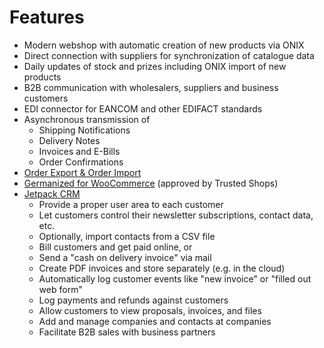 # Features

* Modern webshop with automatic creation of new products via ONIX
* Direct connection with suppliers for synchronization of catalogue data
* Daily updates of stock and prizes including ONIX import of new products
* B2B communication with wholesalers, suppliers and business customers
* EDI connector for EANCOM and other EDIFACT standards
* Asynchronous transmission of
  * Shipping Notifications
  * Delivery Notes
  * Invoices and E-Bills
  * Order Confirmations
* [Order Export & Order Import](https://wordpress.org/plugins/order-import-export-for-woocommerce/)
* [Germanized for WooCommerce](https://wordpress.org/plugins/woocommerce-germanized/) (approved by Trusted Shops)
* [Jetpack CRM](https://wordpress.org/plugins/zero-bs-crm/)
  * Provide a proper user area to each customer
  * Let customers control their newsletter subscriptions, contact data, etc.
  * Optionally, import contacts from a CSV file
  * Bill customers and get paid online, or
  * Send a "cash on delivery invoice" via mail
  * Create PDF invoices and store separately (e.g. in the cloud)
  * Automatically log customer events like "new invoice" or "filled out web form"
  * Log payments and refunds against customers
  * Allow customers to view proposals, invoices, and files
  * Add and manage companies and contacts at companies
  * Facilitate B2B sales with business partners
